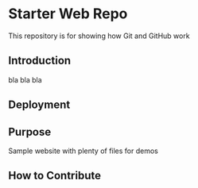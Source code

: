 # Starter Web Repo

This repository is for showing how Git and GitHub work

## Introduction

bla bla  bla

## Deployment

## Purpose

Sample website with plenty of files for demos

## How to Contribute
